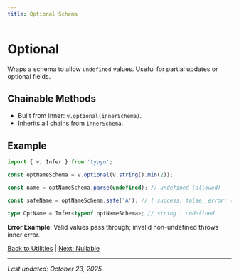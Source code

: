 ```yaml
---
title: Optional Schema
---
```


# Optional

Wraps a schema to allow `undefined` values. Useful for partial updates or optional fields.

## Chainable Methods
- Built from inner: `v.optional(innerSchema)`.
- Inherits all chains from `innerSchema`.

## Example
```typescript
import { v, Infer } from 'typyn';

const optNameSchema = v.optional(v.string().min(2));

const name = optNameSchema.parse(undefined); // undefined (allowed)

const safeName = optNameSchema.safe('A'); // { success: false, error: { path: '', message: 'Must be at least 2 chars' } }

type OptName = Infer<typeof optNameSchema>; // string | undefined
```

**Error Example**: Valid values pass through; invalid non-undefined throws inner error.

[Back to Utilities](/utilities/) | [Next: Nullable](/utilities/nullable)

---

*Last updated: October 23, 2025.*